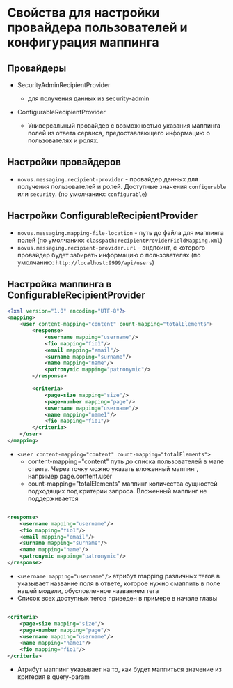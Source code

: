# Свойства для настройки провайдера пользователей и конфигурация маппинга

## Провайдеры

- SecurityAdminRecipientProvider
    - для получения данных из security-admin

- ConfigurableRecipientProvider
    - Универсальный провайдер с возможностью указания маппинга полей из ответа сервиса, предоставляющего информацию о
      пользователях и ролях.

## Настройки провайдеров

- `novus.messaging.recipient-provider` - провайдер данных для получения пользователей и ролей. Доступные
  значения `configurable` или `security`.
  (по умолчанию: `configurable`)

## Настройки ConfigurableRecipientProvider

- `novus.messaging.mapping-file-location` - путь до файла для маппинга полей
  (по умолчанию: `classpath:recipientProviderFieldMapping.xml`)
- `novus.messaging.recipient-provider.url` - эндпоинт, с которого провайдер будет забирать информацию о пользователях
  (по умолчанию: `http://localhost:9999/api/users`)

## Настройка маппинга в ConfigurableRecipientProvider

```xml
<?xml version="1.0" encoding="UTF-8"?>
<mapping>
    <user content-mapping="content" count-mapping="totalElements">
        <response>
            <username mapping="username"/>
            <fio mapping="fio1"/>
            <email mapping="email"/>
            <surname mapping="surname"/>
            <name mapping="name"/>
            <patronymic mapping="patronymic"/>
        </response>

        <criteria>
            <page-size mapping="size"/>
            <page-number mapping="page"/>
            <username mapping="username"/>
            <name mapping="name1"/>
            <fio mapping="fio1"/>
        </criteria>
    </user>
</mapping>
```

- `<user content-mapping="content" count-mapping="totalElements">`
    - content-mapping="content" путь до списка пользователей в мапе ответа. Через точку можно указать вложенный маппинг,
      например page.content.user
    - count-mapping="totalElements" маппинг количества сущностей подходящих под критерии запроса. Вложенный маппинг не
      поддерживается

```xml

<response>
    <username mapping="username"/>
    <fio mapping="fio1"/>
    <email mapping="email"/>
    <surname mapping="surname"/>
    <name mapping="name"/>
    <patronymic mapping="patronymic"/>
</response>
```

- `<username mapping="username"/>` атрибут mapping различных тегов в <response> указывает название поля в ответе,
  которое нужно смаппить в поле нашей модели, обусловленное названием тега
- Список всех доступных тегов приведен в примере в начале главы

```xml

<criteria>
    <page-size mapping="size"/>
    <page-number mapping="page"/>
    <username mapping="username"/>
    <name mapping="name1"/>
    <fio mapping="fio1"/>
</criteria>
```

- Атрибут маппинг указывает на то, как будет маппиться значение из критерия в query-param